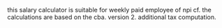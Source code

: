 this salary calculator is suitable for weekly paid employee of npi cf. 
the calculations are based on the cba.
version 2. additional tax computation.
